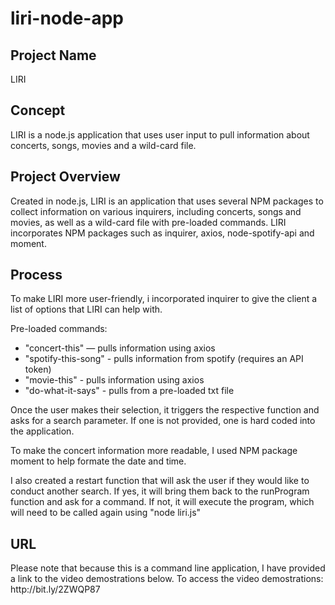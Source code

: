 # liri-node-app

<h2>Project Name</h2>

LIRI

<h2>Concept</h2>

LIRI is a node.js application that uses user input to pull information about concerts, songs, movies and a wild-card file.

<h2>Project Overview</h2>

Created in node.js, LIRI is an application that uses several NPM packages to collect information on various inquirers, including concerts, songs and movies, as well as a wild-card file with pre-loaded commands. LIRI incorporates NPM packages such as inquirer, axios, node-spotify-api and moment. 

<h2>Process</h2>

To make LIRI more user-friendly, i incorporated inquirer to give the client a list of options that LIRI can help with.

 Pre-loaded commands:
 - "concert-this" — pulls information using axios
 - "spotify-this-song" - pulls information from spotify (requires an API token)
 - "movie-this" - pulls information using axios
 - "do-what-it-says" - pulls from a pre-loaded txt file

 Once the user makes their selection, it triggers the respective function and asks for a search parameter. If one is not provided, one is hard coded into the application. 

 To make the concert information more readable, I used NPM package moment to help formate the date and time. 

I also created a restart function that will ask the user if they would like to conduct another search. If yes, it will bring them back to the runProgram function and ask for a command. If not, it will execute the program, which will need to be called again using "node liri.js"

<h2>URL</h2>
Please note that because this is a command line application, I have provided a link to the video demostrations below. 
To access the video demostrations: http://bit.ly/2ZWQP87
